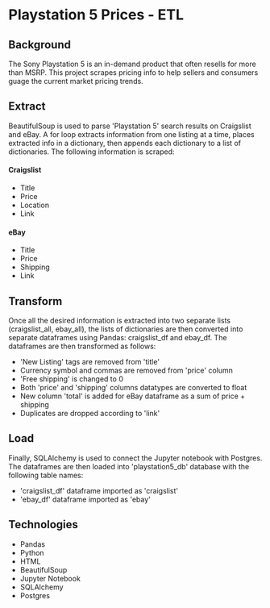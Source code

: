 # Playstation 5 Prices - ETL

## Background
The Sony Playstation 5 is an in-demand product that often resells for more than MSRP. This project scrapes pricing info to help sellers and consumers guage the current market pricing trends.

## Extract
BeautifulSoup is used to parse 'Playstation 5' search results on Craigslist and eBay. A for loop extracts information from one listing at a time, places extracted info in a dictionary, then appends each dictionary to a list of dictionaries. The following information is scraped:

#### Craigslist
- Title
- Price
- Location
- Link

#### eBay
- Title
- Price
- Shipping
- Link

## Transform
Once all the desired information is extracted into two separate lists (craigslist_all, ebay_all), the lists of dictionaries are then converted into separate dataframes using Pandas: craigslist_df and ebay_df. The dataframes are then transformed as follows:

- 'New Listing' tags are removed from 'title'
- Currency symbol and commas are removed from 'price' column
- 'Free shipping' is changed to 0
- Both 'price' and 'shipping' columns datatypes are converted to float
- New column 'total' is added for eBay dataframe as a sum of price + shipping
- Duplicates are dropped according to 'link'

## Load
Finally, SQLAlchemy is used to connect the Jupyter notebook with Postgres. The dataframes are then loaded into 'playstation5_db' database with the following table names:

- 'craigslist_df' dataframe imported as 'craigslist' 
- 'ebay_df' dataframe imported as 'ebay'

## Technologies
- Pandas
- Python
- HTML
- BeautifulSoup
- Jupyter Notebook
- SQLAlchemy
- Postgres
